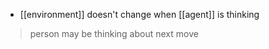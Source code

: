 - [[environment]] doesn't change when [[agent]] is thinking

>person may be thinking about next move